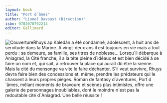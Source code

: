 ```yaml
---
layout: book
title: "Port d´âmes"
author: "Lionel Davoust (Direction)"
isbn: 9782070792214
editor: Gallimard
---
```


![Couverture](/img/9782070792214.jpg)Rhuys ap Kaledán a été condamné, adolescent, à huit ans de servitude dans la Marine. A vingt-deux ans il est toujours en vie mais a tout perdu : sa demeure, sa famille, ses titres de noblesse... Lorsqu´il débarque à Aniagrad, la Cité franche, il a la tête pleine d´idéaux et est bien décidé à se faire un nom et, qui sait, à retrouver la place qui aurait dû être la sienne. Mais la cité du mensonge va vite le faire déchanter. S´il veut survivre, Rhuys devra faire bien des concessions et, même, prendre les prédateurs qui le chassent à leurs propres pièges. Roman de fantasy d´aventures, Port d´âmes, mêlant moments de bravoure et scènes plus intimistes, offre une galerie de personnages inoubliables, dont le moindre n´est pas la redoutable cité d´Aniagrad. Une belle réussite !